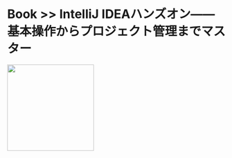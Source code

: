 # Book >> IntelliJ IDEAハンズオン――基本操作からプロジェクト管理までマスター

<img src="https://images-na.ssl-images-amazon.com/images/I/51Q6TDdmpHL._SX393_BO1,204,203,200_.jpg" style="width: 200px"/>